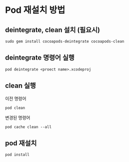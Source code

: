 # Pod 재설치 방법

## deintegrate, clean 설치 (필요시)

```
sudo gem install cocoapods-deintegrate cocoapods-clean
```

## deintegrate 명령어 실행

```
pod deintegrate <proect name>.xcodeproj
```

## clean 실행

이전 명령어

```
pod clean
```

변경된 명령어

```
pod cache clean --all
```

## pod 재설치

```
pod install
```